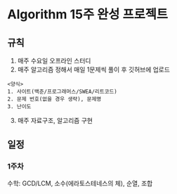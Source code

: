 # Algorithm 15주 완성 프로젝트
## 규칙
1. 매주 수요일 오프라인 스터디
2. 매주 알고리즘 정해서 매일 1문제씩 풀이 후 깃허브에 업로드
```
<양식>
1. 사이트(백준/프로그래머스/SWEA/리트코드)
2. 문제 번호(없을 경우 생략), 문제명
3. 난이도
```
3. 매주 자료구조, 알고리즘 구현

## 일정
### 1주차
수학: GCD/LCM, 소수(에라토스테네스의 체), 순열, 조합
